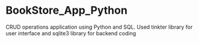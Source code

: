 # BookStore_App_Python
CRUD operations application using Python and SQL. Used tinkter library for user interface and sqlite3 library for backend coding

